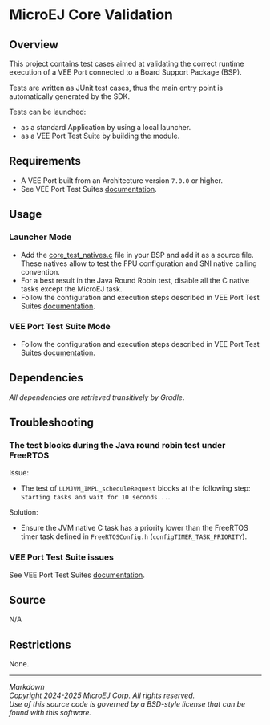# MicroEJ Core Validation

## Overview

This project contains test cases aimed at validating the correct runtime execution 
of a VEE Port connected to a Board Support Package (BSP).
 
Tests are written as JUnit test cases, thus the main entry point is automatically generated by the SDK.

Tests can be launched:

-  as a standard Application by using a local launcher.
-  as a VEE Port Test Suite by building the module.

## Requirements

- A VEE Port built from an Architecture version `7.0.0` or higher.
- See VEE Port Test Suites [documentation](../README.md).

## Usage

### Launcher Mode

- Add the [core_test_natives.c](src/test/c/src/core_test_natives.c) file in your BSP and add it as a source file. These natives allow to test the FPU configuration and SNI native calling convention.
- For a best result in the Java Round Robin test, disable all the C native tasks except the MicroEJ task.
- Follow the configuration and execution steps described in VEE Port Test Suites [documentation](../README.md).

### VEE Port Test Suite Mode

-  Follow the configuration and execution steps described in VEE Port Test Suites [documentation](../README.md).

## Dependencies

*All dependencies are retrieved transitively by Gradle*.

## Troubleshooting

### The test blocks during the Java round robin test under FreeRTOS

Issue: 

- The test of `LLMJVM_IMPL_scheduleRequest` blocks at the following
  step: `Starting tasks and wait for 10 seconds...`.

Solution: 

- Ensure the JVM native C task has a priority lower than the FreeRTOS
  timer task defined in `FreeRTOSConfig.h` (`configTIMER_TASK_PRIORITY`).

### VEE Port Test Suite issues

See VEE Port Test Suites [documentation](../README.md).

## Source

N/A

## Restrictions

None.

---
_Markdown_  
_Copyright 2024-2025 MicroEJ Corp. All rights reserved._  
_Use of this source code is governed by a BSD-style license that can be found with this software._  
